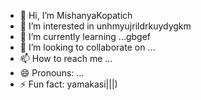 - 👋 Hi, I’m MishanyaKopatich
- 👀 I’m interested in unhmyujrildrkuydygkm
- 🌱 I’m currently learning ...gbgef
- 💞️ I’m looking to collaborate on ...
- 📫 How to reach me ...
- 😄 Pronouns: ...
- ⚡ Fun fact: yamakasi|||)
<!---
MishanyaKopatich/MishanyaKopatich is a ✨ special ✨ repository because its `README.md` (this file) appears on your GitHub profile.
You can click the Preview link to take a look at your changes.
